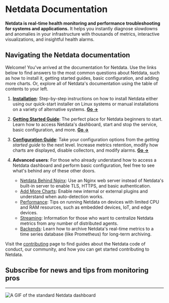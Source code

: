 # Netdata Documentation

**Netdata is real-time health monitoring and performance troubleshooting for systems and applications.** It helps you instantly diagnose slowdowns and anomalies in your infrastructure with thousands of metrics, interactive visualizations, and insightful health alarms.


## Navigating the Netdata documentation

Welcome! You've arrived at the documentation for Netdata. Use the links below to find answers to the most common questions about Netdata, such as how to install it, getting started guides, basic configuration, and adding more charts. Or, explore all of Netdata's documentation using the table of contents to your left.
 
1. **[Installation](packaging/installer/#installation)**: Step-by-step instructions on how to install Netdata either using our quick-start installer on Linux systems or manual installations on a variety of alternative systems. **[Go &rarr;](packaging/installer/#installation)**

2. **[Getting Started Guide](docs/GettingStarted.md)**: The perfect place for Netdata beginners to start. Learn how to access Netdata's dashboard, start and stop the service, basic configuration, and more.  **[Go &rarr;](docs/GettingStarted.md)**

3. **[Configuration Guide](docs/configuration-guide.md)**: Take your configuration options from the *getting started guide* to the next level. Increase metrics retention, modify how charts are displayed, disable collectors, and modify alarms.  **[Go &rarr;](docs/configuration-guide.md)**

4. **Advanced users**: For those who already understand how to access a Netdata dashboard and perform basic configuration, feel free to see what's behind any of these other doors.

    - [Netdata Behind Nginx](docs/Running-behind-nginx.md): Use an Nginx web server instead of Netdata's built-in server to enable TLS, HTTPS, and basic authentication.
    - [Add More Charts](docs/Add-more-charts-to-netdata.md): Enable new internal or external plugins and understand when auto-detection works.
    - [Performance](docs/Performance.md): Tips on running Netdata on devices with limited CPU and RAM resources, such as embedded devices, IoT, and edge devices.
    - [Streaming](streaming/): Information for those who want to centralize Netdata metrics from any number of distributed agents.
    - [Backends](backends/): Learn how to archive Netdata's real-time metrics to a time series database (like Prometheus) for long-term archiving.


Visit the [contributing](CONTRIBUTING.md) page to find guides about the Netdata code of conduct, our community, and how you can get started contributing to Netdata.


## Subscribe for news and tips from monitoring pros

<script charset="utf-8" type="text/javascript" src="//js.hsforms.net/forms/shell.js"></script>
<script>
  hbspt.forms.create({
    portalId: "4567453",
    formId: "6a20deb5-a1e6-4312-9c4d-f6862f947fe0"
});
</script>

---

![A GIF of the standard Netdata dashboard](https://user-images.githubusercontent.com/2662304/48346998-96cf3180-e685-11e8-9f4e-059d23aa3aa5.gif)